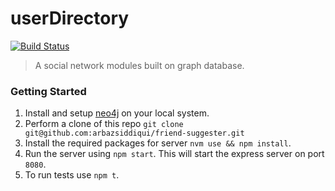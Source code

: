 # userDirectory
[![Build Status](https://travis-ci.com/arbazsiddiqui/friend-suggester.svg?branch=main)](https://travis-ci.com/arbazsiddiqui/friend-suggester)

>A social network modules built on graph database.

### Getting Started

1. Install and setup [neo4j](https://neo4j.com/download) on your local system.
2. Perform a clone of this repo `git clone git@github.com:arbazsiddiqui/friend-suggester.git`
3. Install the required packages for server `nvm use && npm install`.
4. Run the server using `npm start`. This will start the express server on port `8080`.
5. To run tests use `npm t`.
